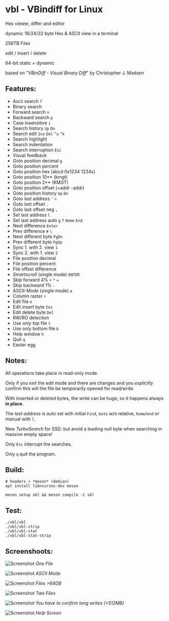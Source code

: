 vbl - VBindiff for Linux
========================

Hex viewer, differ and editor

dynamic 16/24/32 byte Hex & ASCII view in a terminal

256TB Files

edit / insert / delete

64-bit static + dynamic

based on "*VBinDiff - Visual Binary Diff*" by Christopher J. Madsen

Features:
---------

 - Ascii search `f`
 - Binary search
 - Forward search `n`
 - Backward search `p`
 - Case insensitive `i`
 - Search history `Up` `Dn`
 - Search edit `Ins` `Del` `^u` `^k`
 - Search highlight
 - Search indentation
 - Search interruption `Esc`
 - Visual feedback
 - Goto position decimal `g`
 - Goto position percent
 - Goto position hex (abcd 0x1234 1234x)
 - Goto position 10** (kmgt)
 - Goto position 2** (KMGT)
 - Goto position offset (+addr -addr)
 - Goto position history `Up` `Dn`
 - Goto last address `'` `<`
 - Goto last offset `.`
 - Goto last offset neg `,`
 - Set  last address `l`
 - Set  last address auto `g` `f` `Home` `End`
 - Next difference `Enter`
 - Prev difference `#` `\`
 - Next different byte `PgDn`
 - Prev different byte `PgUp`
 - Sync 1. with 2. view `1`
 - Sync 2. with 1. view `2`
 - File position decimal
 - File position percent
 - File offset difference
 - _Smartscroll_ (single mode) `ENTER`
 - Skip forward 4% `+` `*` `=`
 - Skip backward 1% `-`
 - ASCII-Mode (single mode) `a`
 - Column raster `r`
 - Edit file `e`
 - Edit insert byte `Ins`
 - Edit delete byte `Del`
 - RW/RO detection
 - Use only top file `t`
 - Use only bottom file `b`
 - Help window `h`
 - Quit `q`
 - Easter egg

Notes:
------

All operations take place in read-only mode.

Only if you _exit_ the edit mode and there are changes and you _explicitly_ confirm this will the file be temporarily opened for read/write.

With inserted or deleted bytes, the write can be huge, so it happens always **in place**.

The _last address_ is auto set with initial `Find`, `Goto` w/o relative, `home`/`end` or manual with `l`.

New _TurboSearch_ for SSD: but avoid a leading null byte when searching in massive empty space!

Only `Esc` interrupt the searches.

Only `q` quit the program.

Build:
------

```
# headers + *meson* (debian)
apt install libncurses-dev meson

meson setup vbl && meson compile -C vbl
```

Test:
-----

```
./vbl/vbl
./vbl/vbl-strip
./vbl/vbl-stat
./vbl/vbl-stat-strip
```

Screenshoots:
-------------

![Screenshot](pics/one.jpg)
*One File*

![Screenshot](pics/ascii.jpg)
*ASCII Mode*

![Screenshot](pics/64gb.jpg)
*Files >64GB*

![Screenshot](pics/two.jpg)
*Two Files*

![Screenshot](pics/ask.png)
*You have to confirm long writes (>512MB)*

![Screenshot](pics/help.png)
*Help Screen*

